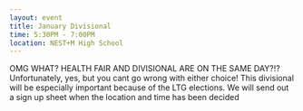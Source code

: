 ```yaml
---
layout: event
title: January Divisional
time: 5:30PM - 7:00PM
location: NEST+M High School
---
```

OMG WHAT? HEALTH FAIR AND DIVISIONAL ARE ON THE SAME DAY?!? Unfortunately, yes, but you cant go wrong with either choice! This divisional will be especially important because of the LTG elections. We will send out a sign up sheet when the location and time has been decided
